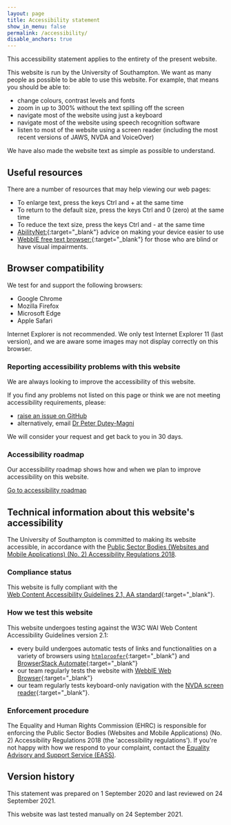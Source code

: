 ```yaml
---
layout: page
title: Accessibility statement
show_in_menu: false
permalink: /accessibility/
disable_anchors: true
---
```



This accessibility statement applies to the entirety of the present website.

This website is run by the University of Southampton. We want as many people as possible to be able to use this website. For example, that means you should be able to:

* change colours, contrast levels and fonts
* zoom in up to 300% without the text spilling off the screen
* navigate most of the website using just a keyboard
* navigate most of the website using speech recognition software
* listen to most of the website using a screen reader (including the most recent versions of JAWS, NVDA and VoiceOver)

We have also made the website text as simple as possible to understand.


## Useful resources 

There are a number of resources that may help viewing our web pages:

* To enlarge text, press the keys Ctrl and + at the same time
* To return to the default size, press the keys Ctrl and 0 (zero) at the same time
* To reduce the text size, press the keys Ctrl and - at the same time
* [AbilityNet:](https://mcmw.abilitynet.org.uk/){:target="_blank"} advice on making your device easier to use
* [WebbIE free text browser:](https://www.webbie.org.uk/){:target="_blank"} for those who are blind or have visual impairments.

## Browser compatibility

We test for and support the following browsers:

* Google Chrome 
* Mozilla Firefox 
* Microsoft Edge 
* Apple Safari

Internet Explorer is not recommended. We only test Internet Explorer 11 (last version), 
and we are aware some images may not display correctly on this browser.


### Reporting accessibility problems with this website

We are always looking to improve the accessibility of this website. 

If you find any problems not listed on this page or think we are not meeting accessibility requirements, please:

* <a class="read-more" href="https://github.com/peterdutey/ewac-resources/issues?state=open" target="_blank">
  raise an issue on GitHub </a> 
* alternatively, email [Dr Peter Dutey-Magni](mailto:p.dutey-magni@ucl.ac.uk)
 
We will consider your request and get back to you in 30 days.

### Accessibility roadmap

Our accessibility roadmap shows how and when we plan to improve accessibility on this website.

<a class="read-more" href="https://github.com/peterdutey/ewac-web/issues/1" target="_blank">
Go to accessibility roadmap </a> 
 

## Technical information about this website's accessibility

The University of Southampton is committed to making its website accessible, in accordance with the [Public Sector Bodies (Websites and Mobile Applications) (No. 2) Accessibility Regulations 2018](http://www.legislation.gov.uk/uksi/2018/952/contents/made).

### Compliance status

This website is fully compliant with the  
[Web Content Accessibility Guidelines 2.1, AA standard](https://www.w3.org/TR/WCAG21/){:target="_blank"}.

### How we test this website

This website undergoes testing against the W3C WAI Web Content Accessibility Guidelines version 2.1:

* every build undergoes automatic tests of links and functionalities on a variety of browsers using 
[`htmlproofer`](https://www.rubydoc.info/gems/html-proofer){:target="_blank"} and [BrowserStack Automate](https://www.browserstack.com/automate){:target="_blank"}
* our team regularly tests the website with [WebbIE Web Browser](https://www.webbie.org.uk/webbrowser/index.htm){:target="_blank"}
* our team regularly tests keyboard-only navigation with the [NVDA screen reader](https://www.nvaccess.org/about-nvda/){:target="_blank"}.

### Enforcement procedure

The Equality and Human Rights Commission (EHRC) is responsible for enforcing the Public Sector Bodies (Websites and Mobile Applications) (No. 2) Accessibility Regulations 2018 (the 'accessibility regulations'). If you're not happy with how we respond to your complaint, contact the [Equality Advisory and Support Service (EASS)](https://www.equalityadvisoryservice.com/).

  
## Version history

This statement was prepared on 1 September 2020 and last reviewed on 24 September 2021.

This website was last tested manually on 24 September 2021.

